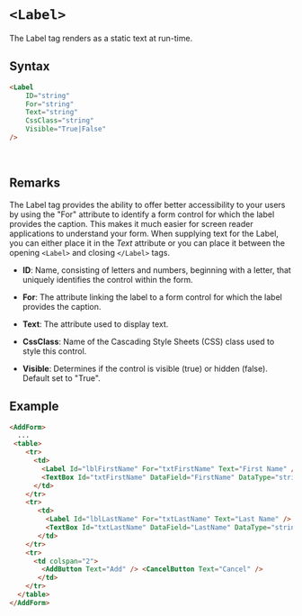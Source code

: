 # `<Label>`

The Label tag renders as a static text at run-time.

## Syntax
```html
<Label 
    ID="string" 
    For="string" 
    Text="string" 
    CssClass="string" 
    Visible="True|False" 
/> 
```
 

## Remarks

The Label tag provides the ability to offer better accessibility to your users by using the "For" attribute to identify a form control for which the label provides the caption. This makes it much easier for screen reader applications to understand your form. When supplying text for the Label, you can either place it in the _Text_ attribute or you can place it between the opening `<Label>` and closing `</Label>` tags.

*   **ID**: Name, consisting of letters and numbers, beginning with a letter, that uniquely identifies the control within the form.  

*   **For**: The attribute linking the label to a form control for which the label provides the caption.  

*   **Text**: The attribute used to display text.  

*   **CssClass**: Name of the Cascading Style Sheets (CSS) class used to style this control.  

*   **Visible**: Determines if the control is visible (true) or hidden (false). Default set to "True".



## Example
```html {6,12}
<AddForm>
  ...
 <table>
    <tr>
      <td>
        <Label Id="lblFirstName" For="txtFirstName" Text="First Name" /> 
        <TextBox Id="txtFirstName" DataField="FirstName" DataType="string" />
      </td>
    </tr>
    <tr>
       <td>
         <Label Id="lblLastName" For="txtLastName" Text="Last Name" /> 
         <TextBox Id="txtLastName" DataField="LastName" DataType="string" />
       </td>
    </tr>
    <tr>
      <td colspan="2">
        <AddButton Text="Add" /> <CancelButton Text="Cancel" />
       </td>
    </tr>
  </table>
</AddForm>
```
